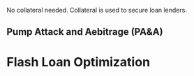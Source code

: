 No collateral needed. Collateral is used to secure loan lenders. 

## Pump Attack and Aebitrage (PA&A)

# Flash Loan Optimization
